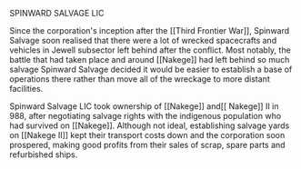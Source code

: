 SPINWARD SALVAGE LIC

Since the corporation's inception after the [[Third Frontier War]], Spinward Salvage soon realised that there were a lot of wrecked spacecrafts and vehicles in Jewell subsector left behind after the conflict. Most notably, the battle that had taken place and around [[Nakege]] had left behind so much salvage Spinward Salvage decided it would be easier to establish a base of operations there rather than move all of the wreckage to more distant facilities.

Spinward Salvage LIC took ownership of [[Nakege]] and[[ Nakege]] II in 988, after negotiating salvage rights with the indigenous population who had survived on [[Nakege]]. Although not ideal, establishing salvage yards on [[Nakege II]] kept their transport costs down and the corporation soon prospered, making good profits from their sales of scrap, spare parts and refurbished ships.
